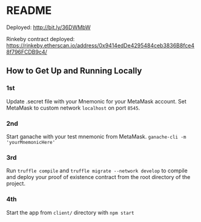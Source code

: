 # README
Deployed: http://bit.ly/36DWMbW

Rinkeby contract deployed: https://rinkeby.etherscan.io/address/0x9414edDe4295484ceb3836B8fce48f796FCDB9c4/  

## How to Get Up and Running Locally
### 1st
Update .secret file with your Mnemonic for your MetaMask account. Set MetaMask to custom network `localhost` on port `8545`.

### 2nd
Start ganache with your test mnemonic from MetaMask. `ganache-cli -m 'yourMnemonicHere' `

### 3rd
Run `truffle compile` and `truffle migrate --network develop` to compile and deploy your proof of existence contract from the root directory of the project.

### 4th
Start the app from `client/` directory with `npm start`
 






